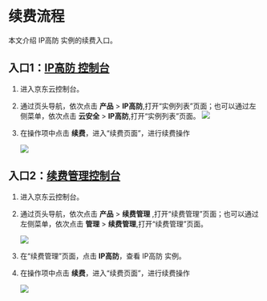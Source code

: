 # 续费流程

本文介绍 IP高防 实例的续费入口。


## 入口1：[IP高防 控制台](https://ip-anti-console.jdcloud.com/instancelist)
1. 进入京东云控制台。
2. 通过页头导航，依次点击 **产品** >  **IP高防**,打开“实例列表”页面；也可以通过左侧菜单，依次点击 **云安全** > **IP高防**,打开“实例列表”页面。
![](../../../../image/Advanced%20Anti-DDoS/price01.png)


3. 在操作项中点击 **续费**，进入“续费页面”，进行续费操作

   ![](../../../../image/Advanced%20Anti-DDoS/price02.png)
   
 ## 入口2：[续费管理控制台](https://renewal-console.jdcloud.com/renew/ipanti)
1. 进入京东云控制台。
2. 通过页头导航，依次点击 **产品** > **续费管理** ,打开“续费管理”页面；也可以通过左侧菜单，依次点击 **管理** > **续费管理**,打开“续费管理”页面。

   ![](../../../../image/Advanced%20Anti-DDoS/price03.png)
   
3. 在“续费管理”页面，点击 **IP高防**，查看 IP高防 实例。
4. 在操作项中点击 **续费**，进入“续费页面”，进行续费操作

   ![](../../../../image/Advanced%20Anti-DDoS/price04.png)
